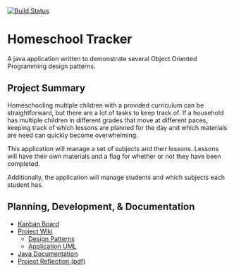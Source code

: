 [![Build Status](https://travis-ci.com/amajor/HomeschoolTracker.svg?branch=master)](https://travis-ci.com/amajor/HomeschoolTracker)

# Homeschool Tracker
A java application written to demonstrate several Object Oriented Programming design patterns.

## Project Summary
Homeschooling multiple children with a provided curriculum can be straightforward, but there are a lot of tasks to keep 
track of. If a household has multiple children in different grades that move at different paces, keeping track of which 
lessons are planned for the day and which materials are need can quickly become overwhelming.

This application will manage a set of subjects and their lessons. Lessons will have their own materials and a flag for 
whether or not they have been completed.

Additionally, the application will manage students and which subjects each student has.

## Planning, Development, & Documentation

* [Kanban Board](https://github.com/amajor/HomeschoolTracker/projects/2)
* [Project Wiki](https://github.com/amajor/HomeschoolTracker/wiki)
  * [Design Patterns](https://github.com/amajor/HomeschoolTracker/wiki/Patterns)
  * [Application UML](https://github.com/amajor/HomeschoolTracker/wiki/Patterns#application)
* [Java Documentation](https://amajor.github.io/HomeschoolTracker/)
* [Project Reflection (pdf)](https://github.com/amajor/HomeschoolTracker/wiki/docs/Week8_ProjectReflection_HomeschoolTracker.pdf)

